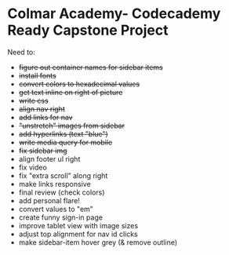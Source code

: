 # Colmar Academy- Codecademy Ready Capstone Project

Need to:
- <s> figure out container names for sidebar items</s>
- <s>install fonts</s>
- <s>convert colors to hexadecimal values</s>
- <s>get text inline on right of picture</s>
- <s>write css</s>
- <s>align nav right</s>
- <s>add links for nav</s>
- <s>"unstretch" images from sidebar</s>
- <s>add hyperlinks (text "blue")</s>
- <s>write media query for mobile</s>
- <s>fix sidebar img</s>
- align footer ul right
- fix video
- fix "extra scroll" along right
- make links responsive
- final review (check colors)
- add personal flare!
- convert values to "em"
- create funny sign-in page
- improve tablet view with image sizes
- adjust top alignment for nav id clicks
- make sidebar-item hover grey (& remove outline)
